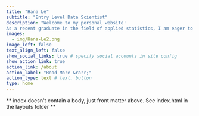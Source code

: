 ```yaml
---
title: "Hana Lê"
subtitle: "Entry Level Data Scientist"
description: "Welcome to my personal website!
As a recent graduate in the field of applied statistics, I am eager to continue learning and growing in the field. My goal is to use this blog as a way to document my journey and share my learning experiences with others.🥳"
images:
  - img/Hana-Le2.png
image_left: false
text_align_left: false
show_social_links: true # specify social accounts in site config
show_action_link: true
action_link: /about
action_label: "Read More &rarr;"
action_type: text # text, button
type: home
---
```


** index doesn't contain a body, just front matter above.
See index.html in the layouts folder **
